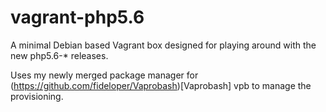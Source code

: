 # vagrant-php5.6

A minimal Debian based Vagrant box designed for playing around with the new php5.6-* releases.

Uses my newly merged package manager for (https://github.com/fideloper/Vaprobash)[Vaprobash] vpb to manage the provisioning.
